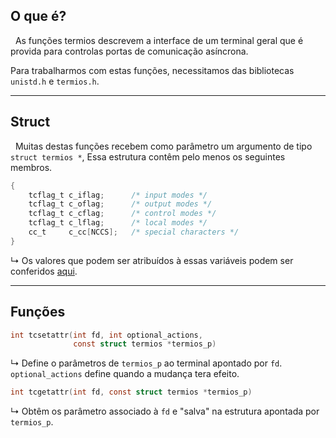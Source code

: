 ## O que é?

&nbsp; As funções termios descrevem a interface de um terminal geral que é provida para controlas portas de comunicação asíncrona.

Para trabalharmos com estas funções, necessitamos das bibliotecas `unistd.h` e `termios.h`.

***

## Struct

&nbsp; Muitas destas funções recebem como parâmetro um argumento de tipo `struct termios *`, Essa estrutura contêm pelo menos os seguintes membros.

```c
{
	tcflag_t c_iflag;      /* input modes */
	tcflag_t c_oflag;      /* output modes */
	tcflag_t c_cflag;      /* control modes */
	tcflag_t c_lflag;      /* local modes */
	cc_t     c_cc[NCCS];   /* special characters */
}
```

&rdsh; Os valores que podem ser atribuídos à essas variáveis podem ser conferidos [aqui](https://man7.org/linux/man-pages/man3/termios.3.html).

***

## Funções
```c
int tcsetattr(int fd, int optional_actions,
			  const struct termios *termios_p)
```
&rdsh; Define o parâmetros de `termios_p` ao terminal apontado por `fd`. `optional_actions` define quando a mudança tera efeito.

```c
int tcgetattr(int fd, const struct termios *termios_p)
```
&rdsh; Obtêm os parâmetro associado à `fd` e "salva" na estrutura apontada por `termios_p`.